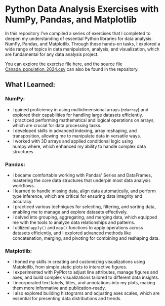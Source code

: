 # Python Data Analysis Exercises with NumPy, Pandas, and Matplotlib

In this repository I've compiled a series of exercises that I completed to deepen my understanding of essential Python libraries for data analysis: NumPy, Pandas, and Matplotlib. Through these hands-on tasks, I explored a wide range of topics in data manipulation, analysis, and visualization, which are fundamental for any data analysis project.

You can explore the exercise file [here](./Python_exercises.ipynb), and the source file [Canada_population_2024.csv](https://github.com/user-attachments/files/16856682/Canada_population_2024.csv)
can also be found in the repository.

## What I Learned:
### NumPy:

 - I gained proficiency in using multidimensional arrays (`ndarray`) and explored their capabilities for handling large datasets efficiently.
 - I practiced performing mathematical and logical operations on arrays, which are crucial for data processing tasks.
 - I developed skills in advanced indexing, array reshaping, and transposition, allowing me to manipulate data in versatile ways.
 - I worked with 3D arrays and applied conditional logic using numpy.where, which enhanced my ability to handle complex data structures.

### Pandas:

 - I became comfortable working with Pandas' Series and DataFrames, mastering the core data structures that underpin most data analysis workflows.
 - I learned to handle missing data, align data automatically, and perform type inference, which are critical for ensuring data integrity and accuracy.
 - I practiced various techniques for selecting, filtering, and sorting data, enabling me to manage and explore datasets effectively.
 - I delved into grouping, aggregating, and merging data, which equipped me with the tools to analyze data relationships and patterns.
 - I utilized `apply()` and `map()` functions to apply operations across datasets efficiently, and I explored advanced methods like concatenation, merging, and pivoting for combining and reshaping data.

### Matplotlib:

 - I honed my skills in creating and customizing visualizations using Matplotlib, from simple static plots to interactive figures.
 - I experimented with PyPlot to adjust line attributes, manage figures and axes, and build complex visualizations tailored to different data insights.
 - I incorporated text labels, titles, and annotations into my plots, making them more informative and publication-ready.
- I also explored building histograms and adjusting axes scales, which are essential for presenting data distributions and trends.
